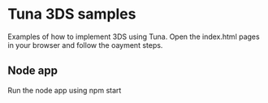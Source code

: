 # Tuna 3DS samples

Examples of how to implement 3DS using Tuna. Open the index.html pages in your browser and follow the oayment steps.

## Node app

Run the node app using npm start
